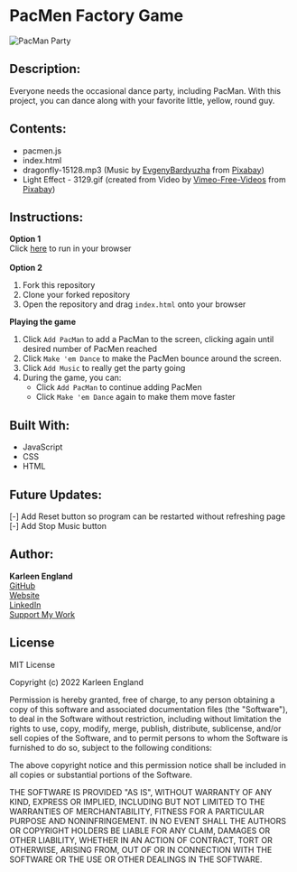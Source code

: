 # PacMen Factory Game

![PacMan Party](https://user-images.githubusercontent.com/99510271/167274164-d5093ef3-788c-43b2-828e-74b171ff9ca3.gif)

## Description:
Everyone needs the occasional dance party, including PacMan. With this project, you can dance along with your favorite little, yellow, round guy.


## Contents:
- pacmen.js
- index.html
- dragonfly-15128.mp3 (Music by <a href="/users/evgenybardyuzha-25235210/?tab=audio&amp;utm_source=link-attribution&amp;utm_medium=referral&amp;utm_campaign=audio&amp;utm_content=15128">EvgenyBardyuzha</a> from <a href="https://pixabay.com/?utm_source=link-attribution&amp;utm_medium=referral&amp;utm_campaign=music&amp;utm_content=15128">Pixabay</a>)
- Light Effect - 3129.gif (created from Video by <a href="https://pixabay.com/users/vimeo-free-videos-1283884/?utm_source=link-attribution&amp;utm_medium=referral&amp;utm_campaign=image&amp;utm_content=3129">Vimeo-Free-Videos</a> from <a href="https://pixabay.com/?utm_source=link-attribution&amp;utm_medium=referral&amp;utm_campaign=image&amp;utm_content=3129">Pixabay</a>)

## Instructions:
**Option 1**
<br>
Click <a href="https://ksengland.github.io/PacMan-Party/" target="_blank">here</a> to run in your browser
<br><br>
**Option 2**
1. Fork this repository
2. Clone your forked repository
3. Open the repository and drag `index.html` onto your browser

**Playing the game**
1. Click `Add PacMan` to add a PacMan to the screen, clicking again until desired number of PacMen reached
2. Click `Make 'em Dance` to make the PacMen bounce around the screen. 
3. Click `Add Music` to really get the party going
4. During the game, you can:
    - Click `Add PacMan` to continue adding PacMen
    - Click `Make 'em Dance` again to make them move faster

## Built With:
- JavaScript
- CSS
- HTML

## Future Updates:
[-] Add Reset button so program can be restarted without refreshing page
<br>
[-] Add Stop Music button

## Author:
**Karleen England**
<br>
<a href="https://github.com/ksengland" target="_blank">GitHub</a>
<br>
<a href="https://ksengland.github.io" target="_blank">Website</a>
<br>
<a href="https://www.linkedin.com/in/karleenengland/" target="_blank">LinkedIn</a>
<br>
<a href="https://www.buymeacoffee.com/ksengland" target="_blank">Support My Work</a>

## License
MIT License

Copyright (c) 2022 Karleen England

Permission is hereby granted, free of charge, to any person obtaining a copy
of this software and associated documentation files (the "Software"), to deal
in the Software without restriction, including without limitation the rights
to use, copy, modify, merge, publish, distribute, sublicense, and/or sell
copies of the Software, and to permit persons to whom the Software is
furnished to do so, subject to the following conditions:

The above copyright notice and this permission notice shall be included in all
copies or substantial portions of the Software.

THE SOFTWARE IS PROVIDED "AS IS", WITHOUT WARRANTY OF ANY KIND, EXPRESS OR
IMPLIED, INCLUDING BUT NOT LIMITED TO THE WARRANTIES OF MERCHANTABILITY,
FITNESS FOR A PARTICULAR PURPOSE AND NONINFRINGEMENT. IN NO EVENT SHALL THE
AUTHORS OR COPYRIGHT HOLDERS BE LIABLE FOR ANY CLAIM, DAMAGES OR OTHER
LIABILITY, WHETHER IN AN ACTION OF CONTRACT, TORT OR OTHERWISE, ARISING FROM,
OUT OF OR IN CONNECTION WITH THE SOFTWARE OR THE USE OR OTHER DEALINGS IN THE
SOFTWARE.

